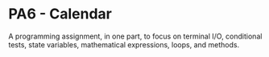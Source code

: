 PA6 - Calendar
==============
A programming assignment, in one part, to focus on terminal I/O, conditional tests, state variables, mathematical expressions, loops, and methods.
